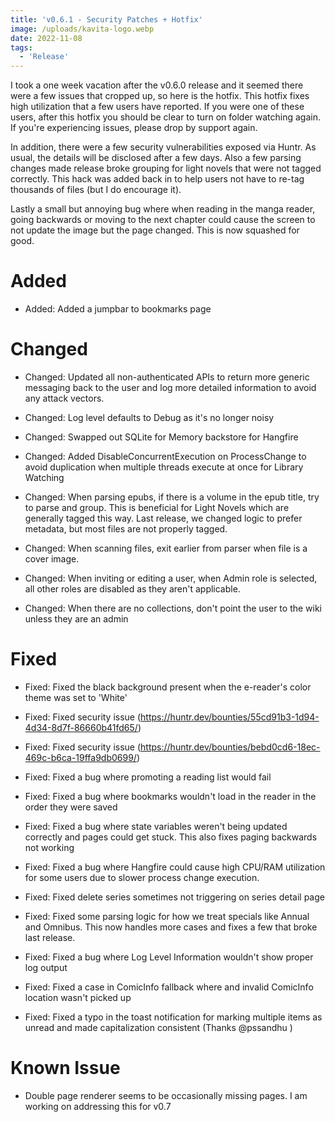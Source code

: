 ```yaml
---
title: 'v0.6.1 - Security Patches + Hotfix'
image: /uploads/kavita-logo.webp
date: 2022-11-08
tags:
  - 'Release'
---
```


I took a one week vacation after the v0.6.0 release and it seemed there were a few issues that cropped up, so here is the hotfix. This hotfix fixes high utilization that a few users have reported. If you were one of these users, after this hotfix you should be clear to turn on folder watching again. If you're experiencing issues, please drop by support again.



In addition, there were a few security vulnerabilities exposed via Huntr. As usual, the details will be disclosed after a few days. Also a few parsing changes made release broke grouping for light novels that were not tagged correctly. This hack was added back in to help users not have to re-tag thousands of files (but I do encourage it).



Lastly a small but annoying bug where when reading in the manga reader, going backwards or moving to the next chapter could cause the screen to not update the image but the page changed. This is now squashed for good. 



# Added

- Added: Added a jumpbar to bookmarks page 



# Changed

- Changed: Updated all non-authenticated APIs to return more generic messaging back to the user and log more detailed information to avoid any attack vectors.

- Changed: Log level defaults to Debug as it's no longer noisy

- Changed: Swapped out SQLite for Memory backstore for Hangfire

- Changed: Added DisableConcurrentExecution on ProcessChange to avoid duplication when multiple threads execute at once for Library Watching

- Changed: When parsing epubs, if there is a volume in the epub title, try to parse and group. This is beneficial for Light Novels which are generally tagged this way. Last release, we changed logic to prefer metadata, but most files are not properly tagged. 

- Changed: When scanning files, exit earlier from parser when file is a cover image.

- Changed: When inviting or editing a user, when Admin role is selected, all other roles are disabled as they aren't applicable.

- Changed: When there are no collections, don't point the user to the wiki unless they are an admin



# Fixed

- Fixed: Fixed the black background present when the e-reader's color theme was set to 'White' 

- Fixed: Fixed security issue (https://huntr.dev/bounties/55cd91b3-1d94-4d34-8d7f-86660b41fd65/)

- Fixed: Fixed security issue (https://huntr.dev/bounties/bebd0cd6-18ec-469c-b6ca-19ffa9db0699/)

- Fixed: Fixed a bug where promoting a reading list would fail 

- Fixed: Fixed a bug where bookmarks wouldn't load in the reader in the order they were saved

- Fixed: Fixed a bug where state variables weren't being updated correctly and pages could get stuck. This also fixes paging backwards not working

- Fixed: Fixed a bug where Hangfire could cause high CPU/RAM utilization for some users due to slower process change execution.

- Fixed: Fixed delete series sometimes not triggering on series detail page

- Fixed: Fixed some parsing logic for how we treat specials like Annual and Omnibus. This now handles more cases and fixes a few that broke last release. 

- Fixed: Fixed a bug where Log Level Information wouldn't show proper log output

- Fixed: Fixed a case in ComicInfo fallback where and invalid ComicInfo location wasn't picked up

- Fixed: Fixed a typo in the toast notification for marking multiple items as unread and made capitalization consistent (Thanks @pssandhu )



# Known Issue

- Double page renderer seems to be occasionally missing pages. I am working on addressing this for v0.7